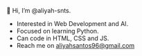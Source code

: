 👋 Hi, I’m @aliyah-snts. 
- Interested in Web Development and AI.
- Focused on learning Python.
- Can code in HTML, CSS and JS.
- Reach me on aliyahsantos96@gmail.com

<!---
aliyah-snts/aliyah-snts is a ✨ special ✨ repository because its `README.md` (this file) appears on your GitHub profile.
You can click the Preview link to take a look at your changes.
--->
